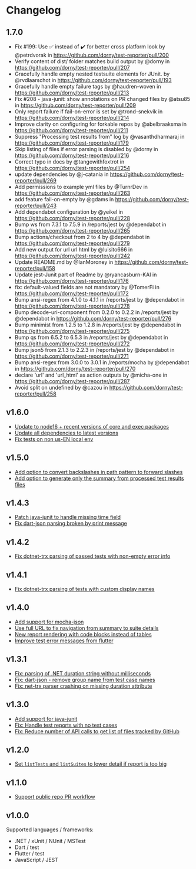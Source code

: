 # Changelog

## 1.7.0
* Fix #199: Use ✅ instead of ✔️ for better cross platform look by @petrdvorak in https://github.com/dorny/test-reporter/pull/200
* Verify content of dist/ folder matches build output by @dorny in https://github.com/dorny/test-reporter/pull/207
* Gracefully handle empty nested testsuite elements for JUnit. by @rvdlaarschot in https://github.com/dorny/test-reporter/pull/193
* Gracefully handle empty failure tags by @haudren-woven in https://github.com/dorny/test-reporter/pull/213
* Fix #208 - java-junit: show annotations on PR changed files by @atsu85 in https://github.com/dorny/test-reporter/pull/209
* Only report failure if fail-on-error is set by @trond-snekvik in https://github.com/dorny/test-reporter/pull/214
* Improve clarity on configuring for forkable repos by @abelbraaksma in https://github.com/dorny/test-reporter/pull/211
* Suppress "Processing test results from" log by @vasanthdharmaraj in https://github.com/dorny/test-reporter/pull/179
* Skip listing of files if error parsing is disabled by @dorny in https://github.com/dorny/test-reporter/pull/216
* Correct typo in docs by @tangowithfoxtrot in https://github.com/dorny/test-reporter/pull/254
* update dependencies by @j-catania in https://github.com/dorny/test-reporter/pull/269
* Add permissions to example yml files by @TurnrDev in https://github.com/dorny/test-reporter/pull/263
* add feature fail-on-empty by @gdams in https://github.com/dorny/test-reporter/pull/243
* Add dependabot configuration by @yeikel in https://github.com/dorny/test-reporter/pull/228
* Bump ws from 7.3.1 to 7.5.9 in /reports/jest by @dependabot in https://github.com/dorny/test-reporter/pull/265
* Bump actions/checkout from 2 to 4 by @dependabot in https://github.com/dorny/test-reporter/pull/279
* Add new output for url url html by @luisito666 in https://github.com/dorny/test-reporter/pull/242
* Update README.md by @IanMoroney in https://github.com/dorny/test-reporter/pull/158
* Update jest-Junit part of Readme by @ryancasburn-KAI in https://github.com/dorny/test-reporter/pull/176
* fix: default-valued fields are not mandatory by @TomerFi in https://github.com/dorny/test-reporter/pull/172
* Bump ansi-regex from 4.1.0 to 4.1.1 in /reports/jest by @dependabot in https://github.com/dorny/test-reporter/pull/278
* Bump decode-uri-component from 0.2.0 to 0.2.2 in /reports/jest by @dependabot in https://github.com/dorny/test-reporter/pull/276
* Bump minimist from 1.2.5 to 1.2.8 in /reports/jest by @dependabot in https://github.com/dorny/test-reporter/pull/275
* Bump qs from 6.5.2 to 6.5.3 in /reports/jest by @dependabot in https://github.com/dorny/test-reporter/pull/272
* Bump json5 from 2.1.3 to 2.2.3 in /reports/jest by @dependabot in https://github.com/dorny/test-reporter/pull/271
* Bump ansi-regex from 3.0.0 to 3.0.1 in /reports/mocha by @dependabot in https://github.com/dorny/test-reporter/pull/270
* declare 'url' and 'url_html' as action outputs by @micha-one in https://github.com/dorny/test-reporter/pull/287
* Avoid split on undefined by @cazou in https://github.com/dorny/test-reporter/pull/258

## v1.6.0
- [Update to node16 + recent versions of core and exec packages](https://github.com/dorny/test-reporter/pull/203)
- [Update all dependencies to latest versions](https://github.com/dorny/test-reporter/pull/186)
- [Fix tests on non us-EN local env](https://github.com/dorny/test-reporter/pull/185)

## v1.5.0
- [Add option to convert backslashes in path pattern to forward slashes](https://github.com/dorny/test-reporter/pull/128)
- [Add option to generate only the summary from processed test results files](https://github.com/dorny/test-reporter/pull/123)

## v1.4.3
- [Patch java-junit to handle missing time field](https://github.com/dorny/test-reporter/pull/115)
- [Fix dart-json parsing broken by print message](https://github.com/dorny/test-reporter/pull/114)

## v1.4.2
- [Fix dotnet-trx parsing of passed tests with non-empty error info](https://github.com/dorny/test-reporter/commit/43d89d5ee509bcef7bd0287aacc0c4a4fb9c1657)

## v1.4.1
- [Fix dotnet-trx parsing of tests with custom display names](https://github.com/dorny/test-reporter/pull/105)

## v1.4.0
- [Add support for mocha-json](https://github.com/dorny/test-reporter/pull/90)
- [Use full URL to fix navigation from summary to suite details](https://github.com/dorny/test-reporter/pull/89)
- [New report rendering with code blocks instead of tables](https://github.com/dorny/test-reporter/pull/88)
- [Improve test error messages from flutter](https://github.com/dorny/test-reporter/pull/87)

## v1.3.1
- [Fix: parsing of .NET duration string without milliseconds](https://github.com/dorny/test-reporter/pull/84)
- [Fix: dart-json - remove group name from test case names](https://github.com/dorny/test-reporter/pull/85)
- [Fix: net-trx parser crashing on missing duration attribute](https://github.com/dorny/test-reporter/pull/86)

## v1.3.0
- [Add support for java-junit](https://github.com/dorny/test-reporter/pull/80)
- [Fix: Handle test reports with no test cases](https://github.com/dorny/test-reporter/pull/70)
- [Fix: Reduce number of API calls to get list of files tracked by GitHub](https://github.com/dorny/test-reporter/pull/69)

## v1.2.0
- [Set `listTests` and `listSuites` to lower detail if report is too big](https://github.com/dorny/test-reporter/pull/60)

## v1.1.0
- [Support public repo PR workflow](https://github.com/dorny/test-reporter/pull/56)

## v1.0.0
Supported languages / frameworks:
- .NET / xUnit / NUnit / MSTest
- Dart / test
- Flutter / test
- JavaScript / JEST
